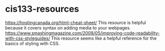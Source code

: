 # cis133-resources
https://hostingcanada.org/html-cheat-sheet/
This resource is helpful because it covers syntax on adding media to your webpages.
https://www.smashingmagazine.com/2008/05/improving-code-readability-with-css-styleguides/
This resource seems like a helpful reference for the basics of styling with CSS.
